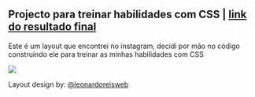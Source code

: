 ## Projecto para treinar habilidades com CSS | [link do resultado final](https://stilviopedro.github.io/pizza_website/)

Este é um layout que encontrei no instagram, decidi por mão no código construindo ele para treinar as minhas habilidades com CSS

<img src="https://github.com/stilviopedro/pizza_website/blob/master/layout.jpg">

Layout design by: [@leonardoreisweb](https://www.instagram.com/p/CPJe03kA4Pd/)
